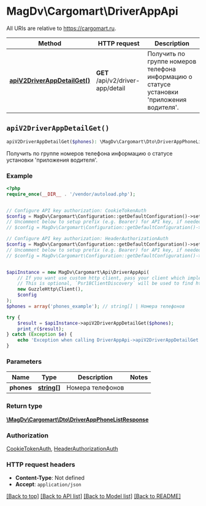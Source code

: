 # MagDv\Cargomart\DriverAppApi

All URIs are relative to https://cargomart.ru.

Method | HTTP request | Description
------------- | ------------- | -------------
[**apiV2DriverAppDetailGet()**](DriverAppApi.md#apiV2DriverAppDetailGet) | **GET** /api/v2/driver-app/detail | Получить по группе номеров телефона информацию о статусе установки &#39;приложения водителя&#39;.


## `apiV2DriverAppDetailGet()`

```php
apiV2DriverAppDetailGet($phones): \MagDv\Cargomart\Dto\DriverAppPhoneListResponse
```

Получить по группе номеров телефона информацию о статусе установки 'приложения водителя'.

### Example

```php
<?php
require_once(__DIR__ . '/vendor/autoload.php');


// Configure API key authorization: CookieTokenAuth
$config = MagDv\Cargomart\Configuration::getDefaultConfiguration()->setApiKey('token', 'YOUR_API_KEY');
// Uncomment below to setup prefix (e.g. Bearer) for API key, if needed
// $config = MagDv\Cargomart\Configuration::getDefaultConfiguration()->setApiKeyPrefix('token', 'Bearer');

// Configure API key authorization: HeaderAuthorizationAuth
$config = MagDv\Cargomart\Configuration::getDefaultConfiguration()->setApiKey('Authorization', 'YOUR_API_KEY');
// Uncomment below to setup prefix (e.g. Bearer) for API key, if needed
// $config = MagDv\Cargomart\Configuration::getDefaultConfiguration()->setApiKeyPrefix('Authorization', 'Bearer');


$apiInstance = new MagDv\Cargomart\Api\DriverAppApi(
    // If you want use custom http client, pass your client which implements `Psr\Http\Client\ClientInterface`.
    // This is optional, `Psr18ClientDiscovery` will be used to find http client. For instance `GuzzleHttp\Client` implements that interface
    new GuzzleHttp\Client(),
    $config
);
$phones = array('phones_example'); // string[] | Номера телефонов

try {
    $result = $apiInstance->apiV2DriverAppDetailGet($phones);
    print_r($result);
} catch (Exception $e) {
    echo 'Exception when calling DriverAppApi->apiV2DriverAppDetailGet: ', $e->getMessage(), PHP_EOL;
}
```

### Parameters

Name | Type | Description  | Notes
------------- | ------------- | ------------- | -------------
 **phones** | [**string[]**](../Model/string.md)| Номера телефонов |

### Return type

[**\MagDv\Cargomart\Dto\DriverAppPhoneListResponse**](../Model/DriverAppPhoneListResponse.md)

### Authorization

[CookieTokenAuth](../../README.md#CookieTokenAuth), [HeaderAuthorizationAuth](../../README.md#HeaderAuthorizationAuth)

### HTTP request headers

- **Content-Type**: Not defined
- **Accept**: `application/json`

[[Back to top]](#) [[Back to API list]](../../README.md#endpoints)
[[Back to Model list]](../../README.md#models)
[[Back to README]](../../README.md)
